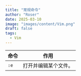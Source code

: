 ```yaml
---
title: "常规命令"
author: "Roser"
date: 2025-03-10
image: "images/content/Vim.png"
draft: false
tags:
  - Vim
---
```


| 命令   | 作用         |
| ---- | ---------- |
| `:e` | 打开并编辑某个文件。 |
